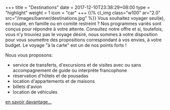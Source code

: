 +++
title = "Destinations"
date = 2017-12-10T23:38:29+08:00
type = "highlight"
weight = 1
icon = "car"
+++
{{% cl_img class="w100" ar="2.0" src="/images/banner/destinations.jpg" %}}
Vous souhaitez voyager seul(e), en couple, en famille ou en comité restreint ?
Nos programmes variés sont conçus pour répondre à votre attente.
Consultez notre offre et si, toutefois, vous n'y trouviez pas le voyage désiré, nous sommes à votre disposition pour vous soumettre des propositions correspondant à vos envies, à votre budget.
Le voyage "à la carte" est un de nos points forts !

Nous vous proposons:

- service de transferts, d'excursions et de visites avec ou sans accompagnement de guide ou interprète francophone
- réservation d'hôtels et de pousadas
- location d'appartements et de maisons
- billets d'avion
- location de véhicules

[en savoir davantage...](/destinations)
